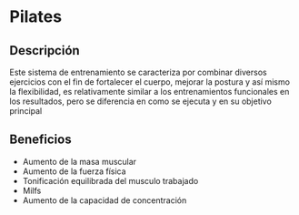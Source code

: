 # **Pilates**



## Descripción 

Este sistema de entrenamiento se caracteriza por combinar diversos ejercicios con el fin de fortalecer el cuerpo, mejorar la postura y así mismo la flexibilidad, es relativamente similar a los entrenamientos funcionales en los resultados, pero se diferencia en como se ejecuta y en su objetivo principal



## Beneficios 

- Aumento de la masa muscular
- Aumento de la fuerza física
- Tonificación equilibrada del musculo trabajado 
- Milfs
- Aumento de la capacidad de concentración
